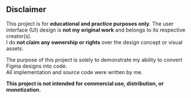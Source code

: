 ## Disclaimer

This project is for **educational and practice purposes only**. The user interface (UI) design is **not my original work** and belongs to its respective creator(s).  
I do **not claim any ownership or rights** over the design concept or visual assets. 

The purpose of this project is solely to demonstrate my ability to convert Figma designs into code.  
All implementation and source code were written by me.

**This project is not intended for commercial use, distribution, or monetization.**
